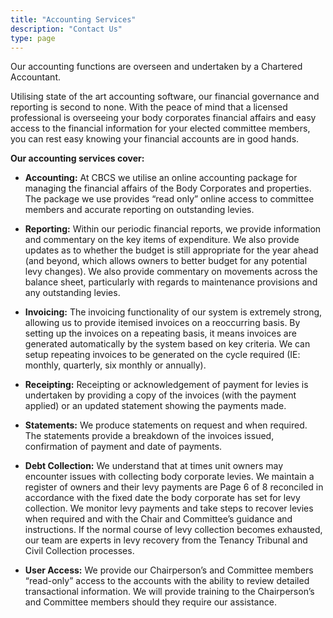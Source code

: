 ```yaml
---
title: "Accounting Services"
description: "Contact Us"
type: page
---
```


Our accounting functions are overseen and undertaken by a Chartered Accountant.

Utilising state of the art accounting software, our financial governance and reporting is second to none. With the peace of mind that a licensed professional is overseeing your body corporates financial affairs and easy access to the financial information for your elected committee members, you can rest easy knowing your financial accounts are in good hands.

**Our accounting services cover:**
 
- **Accounting:** At CBCS we utilise an online accounting package for managing the financial affairs of the Body Corporates and properties. The package we use provides “read only” online access to committee members and accurate reporting on outstanding levies.
 
- **Reporting:**  Within our periodic financial reports, we provide information and commentary on the key items of expenditure. We also provide updates as to whether the budget is still appropriate for the year ahead (and beyond, which allows owners to better budget for any potential levy changes).
We also provide commentary on movements across the balance sheet, particularly with regards to maintenance provisions and any outstanding levies.
 
- **Invoicing:** The invoicing functionality of our system is extremely strong, allowing us to provide itemised invoices on a reoccurring basis. By setting up the invoices on a repeating basis, it means invoices are generated automatically by the system based on key criteria. We can setup repeating invoices to be generated on the cycle required (IE: monthly, quarterly, six monthly or annually).
 
- **Receipting:** Receipting or acknowledgement of payment for levies is undertaken by providing a copy of the invoices (with the payment applied) or an updated statement showing the payments made.
 
- **Statements:** We produce statements on request and when required. The statements provide a breakdown of the invoices issued, confirmation of payment and date of payments.
 
- **Debt Collection:** We understand that at times unit owners may encounter issues with collecting body corporate levies. We maintain a register of owners and their levy payments are Page 6 of 8 reconciled in accordance with the fixed date the body corporate has set for levy collection. We monitor levy payments and take steps to recover levies when required and with the Chair and Committee’s guidance and instructions.
If the normal course of levy collection becomes exhausted, our team are experts in levy recovery from the Tenancy Tribunal and Civil Collection processes.
 
- **User Access:** We provide our Chairperson’s and Committee members “read-only” access to the accounts with the ability to review detailed transactional information. We will provide training to the Chairperson’s and Committee members should they require our assistance. 
